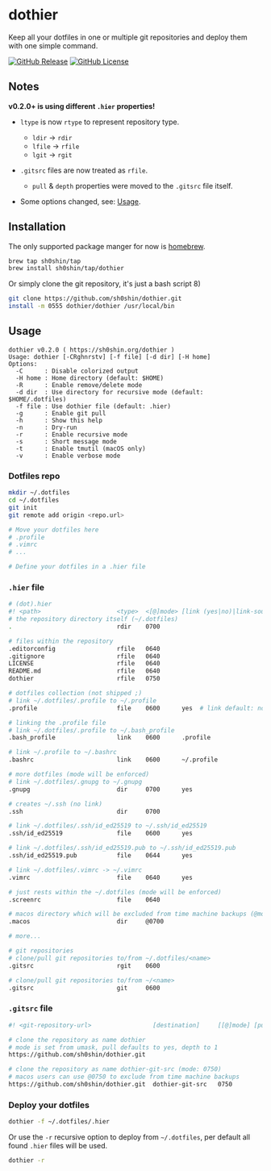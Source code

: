 # dothier
Keep all your dotfiles in one or multiple git repositories and deploy them with
one simple command.

[![GitHub Release](https://img.shields.io/github/v/release/sh0shin/dothier)](https://github.com/sh0shin/dothier/releases)
[![GitHub License](https://img.shields.io/github/license/sh0shin/dothier)](https://github.com/sh0shin/dothier/blob/master/LICENSE)

## Notes
**v0.2.0+ is using different `.hier` properties!**
 * `ltype` is now `rtype` to represent repository type.
   - `ldir` -> `rdir`
   - `lfile` -> `rfile`
   - `lgit` -> `rgit`

 * `.gitsrc` files are now treated as `rfile`.
   - `pull` & `depth` properties were moved to the `.gitsrc` file itself.

 * Some options changed, see: [Usage](#usage).

## Installation
The only supported package manger for now is [homebrew](https://brew.sh).
```sh
brew tap sh0shin/tap
brew install sh0shin/tap/dothier
```

Or simply clone the git repository, it's just a bash script 8)
```sh
git clone https://github.com/sh0shin/dothier.git
install -m 0555 dothier/dothier /usr/local/bin
```

## Usage
```
dothier v0.2.0 ( https://sh0shin.org/dothier )
Usage: dothier [-CRghnrstv] [-f file] [-d dir] [-H home]
Options:
  -C      : Disable colorized output
  -H home : Home directory (default: $HOME)
  -R      : Enable remove/delete mode
  -d dir  : Use directory for recursive mode (default: $HOME/.dotfiles)
  -f file : Use dothier file (default: .hier)
  -g      : Enable git pull
  -h      : Show this help
  -n      : Dry-run
  -r      : Enable recursive mode
  -s      : Short message mode
  -t      : Enable tmutil (macOS only)
  -v      : Enable verbose mode
```

### Dotfiles repo
```sh
mkdir ~/.dotfiles
cd ~/.dotfiles
git init
git remote add origin <repo.url>

# Move your dotfiles here
# .profile
# .vimrc
# ...

# Define your dotfiles in a .hier file
```

### `.hier` file
```sh
# (dot).hier
#! <path>                     <type>  <[@]mode> [link (yes|no)|link-source]
# the repository directory itself (~/.dotfiles)
.                             rdir    0700

# files within the repository
.editorconfig                 rfile   0640
.gitignore                    rfile   0640
LICENSE                       rfile   0640
README.md                     rfile   0640
dothier                       rfile   0750

# dotfiles collection (not shipped ;)
# link ~/.dotfiles/.profile to ~/.profile
.profile                      file    0600      yes  # link default: no

# linking the .profile file
# link ~/.dotfiles/.profile to ~/.bash_profile
.bash_profile                 link    0600      .profile

# link ~/.profile to ~/.bashrc
.bashrc                       link    0600      ~/.profile

# more dotfiles (mode will be enforced)
# link ~/.dotfiles/.gnupg to ~/.gnupg
.gnupg                        dir     0700      yes

# creates ~/.ssh (no link)
.ssh                          dir     0700

# link ~/.dotfiles/.ssh/id_ed25519 to ~/.ssh/id_ed25519
.ssh/id_ed25519               file    0600      yes

# link ~/.dotfiles/.ssh/id_ed25519.pub to ~/.ssh/id_ed25519.pub
.ssh/id_ed25519.pub           file    0644      yes

# link ~/.dotfiles/.vimrc -> ~/.vimrc
.vimrc                        file    0640      yes

# just rests within the ~/.dotfiles (mode will be enforced)
.screenrc                     file    0640

# macos directory which will be excluded from time machine backups (@mode)
.macos                        dir     @0700

# more...

# git repositories
# clone/pull git repositories to/from ~/.dotfiles/<name>
.gitsrc                       rgit    0600

# clone/pull git repositories to/from ~/<name>
.gitsrc                       git     0600
```

### `.gitsrc` file
```sh
#! <git-repository-url>                 [destination]     [[@]mode] [pull]  [depth]

# clone the repository as name dothier
# mode is set from umask, pull defaults to yes, depth to 1
https://github.com/sh0shin/dothier.git

# clone the repository as name dothier-git-src (mode: 0750)
# macos users can use @0750 to exclude from time machine backups
https://github.com/sh0shin/dothier.git  dothier-git-src   0750
```

### Deploy your dotfiles
```sh
dothier -f ~/.dotfiles/.hier
```
Or use the `-r` recursive option to deploy from `~/.dotfiles`, per default all
found `.hier` files will be used.
```sh
dothier -r
```
